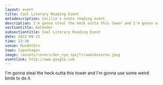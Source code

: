 ```yaml
---
layout: event
title: Cool Literary Reading Event
metadescription: Cecilie's neato reading event
description: I'm gonna steal the heck outta this tower and I'm gonna use some weird birds to do it.
sectiontitle: Kalender
subsectiontitle: Cool Literary Reading Event
date: 2022-09-15
time: 22:30
venue: Rundetårn
town: Copenhagen
image: /assets/covers/den_nye_spejltraadskaserne.jpeg
eventlink: http://www.google.com
---
```


I'm gonna steal the heck outta this tower and I'm gonna use some weird birds to do it.